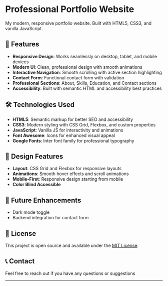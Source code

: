 # Professional Portfolio Website

My modern, responsive portfolio website. Built with HTML5, CSS3, and vanilla JavaScript.

## 🚀 Features

- **Responsive Design**: Works seamlessly on desktop, tablet, and mobile devices
- **Modern UI**: Clean, professional design with smooth animations
- **Interactive Navigation**: Smooth scrolling with active section highlighting
- **Contact Form**: Functional contact form with validation
- **Professional Sections**: About, Skills, Education, and Contact sections
- **Accessibility**: Built with semantic HTML and accessibility best practices

## 🛠️ Technologies Used

- **HTML5**: Semantic markup for better SEO and accessibility
- **CSS3**: Modern styling with CSS Grid, Flexbox, and custom properties
- **JavaScript**: Vanilla JS for interactivity and animations
- **Font Awesome**: Icons for enhanced visual appeal
- **Google Fonts**: Inter font family for professional typography

## 🎨 Design Features


- **Layout**: CSS Grid and Flexbox for responsive layouts
- **Animations**: Smooth hover effects and scroll animations
- **Mobile-First**: Responsive design starting from mobile
- **Color Blind Accessible**

## 🎯 Future Enhancements

- Dark mode toggle
- Backend integration for contact form

## 📄 License

This project is open source and available under the [MIT License](LICENSE).

## 📞 Contact

Feel free to reach out if you have any questions or suggestions

---